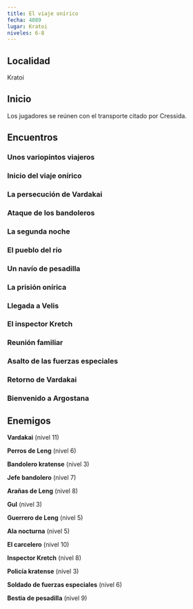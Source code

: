 ```yaml
---
title: El viaje onírico
fecha: 4089
lugar: Kratoi
niveles: 6-8
---
```


## Localidad

Kratoi

## Inicio

Los jugadores se reúnen con el transporte citado por Cressida.

## Encuentros

### Unos variopintos viajeros

### Inicio del viaje onírico

### La persecución de Vardakai

### Ataque de los bandoleros

### La segunda noche

### El pueblo del río

### Un navío de pesadilla

### La prisión onírica

### Llegada a Velis

### El inspector Kretch

### Reunión familiar

### Asalto de las fuerzas especiales

### Retorno de Vardakai

### Bienvenido a Argostana

## Enemigos

**Vardakai** (nivel 11)

**Perros de Leng** (nivel 6)

**Bandolero kratense** (nivel 3)

**Jefe bandolero** (nivel 7)

**Arañas de Leng** (nivel 8)

**Gul** (nivel 3)

**Guerrero de Leng** (nivel 5)

**Ala nocturna** (nivel 5)

**El carcelero** (nivel 10)

**Inspector Kretch** (nivel 8)

**Policía kratense** (nivel 3)

**Soldado de fuerzas especiales** (nivel 6)

**Bestia de pesadilla** (nivel 9)